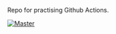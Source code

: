 Repo for practising Github Actions.

[![Master](https://github.com/tomkre/edu-github-actions/actions/workflows/main.yml/badge.svg)](https://github.com/tomkre/edu-github-actions/actions/workflows/main.yml)
